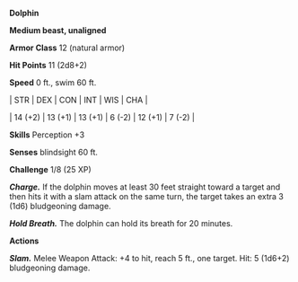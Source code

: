 **Dolphin**

**Medium beast, unaligned**

**Armor Class** 12 (natural armor)

**Hit Points** 11 (2d8+2)

**Speed** 0 ft., swim 60 ft.

|   STR   |   DEX   |   CON   |   INT   |   WIS   |   CHA   |
  
| 14 (+2) | 13 (+1) | 13 (+1) | 6 (-2) | 12 (+1) | 7 (-2) |

**Skills** Perception +3

**Senses** blindsight 60 ft.

**Challenge** 1/8 (25 XP)

***Charge.*** If the dolphin moves at least 30 feet straight toward a target and then hits it with a slam attack on the same turn, the target takes an extra 3 (1d6) bludgeoning damage.

***Hold Breath.*** The dolphin can hold its breath for 20 minutes.

**Actions**

***Slam.*** Melee Weapon Attack: +4 to hit, reach 5 ft., one target. Hit: 5 (1d6+2) bludgeoning damage.

